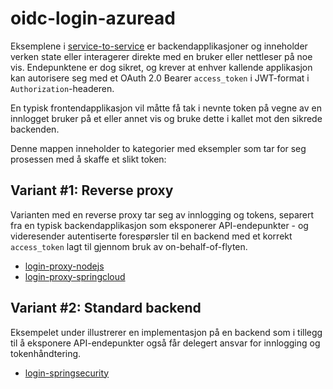 # oidc-login-azuread

Eksemplene i [service-to-service](../service-to-service) er backendapplikasjoner og inneholder verken state eller interagerer
direkte med en bruker eller nettleser på noe vis. Endepunktene er dog sikret, og krever at enhver kallende applikasjon kan autorisere seg 
med et OAuth 2.0 Bearer `access_token` i JWT-format i `Authorization`-headeren.

En typisk frontendapplikasjon vil måtte få tak i nevnte token på vegne av en innlogget bruker på et eller annet vis 
og bruke dette i kallet mot den sikrede backenden. 

Denne mappen inneholder to kategorier med eksempler som tar for seg prosessen med å skaffe et slikt token:

## Variant #1: Reverse proxy
Varianten med en reverse proxy tar seg av innlogging og tokens, separert fra en typisk backendapplikasjon som eksponerer
API-endepunkter - og videresender autentiserte forespørsler til en backend med et korrekt `access_token` lagt til 
gjennom bruk av on-behalf-of-flyten.

- [login-proxy-nodejs](./login-proxy-nodejs)
- [login-proxy-springcloud](./login-proxy-springcloud)

## Variant #2: Standard backend

Eksempelet under illustrerer en implementasjon på en backend som i tillegg til å eksponere API-endepunkter også får 
delegert ansvar for innlogging og tokenhåndtering.

- [login-springsecurity](./login-springsecurity)
